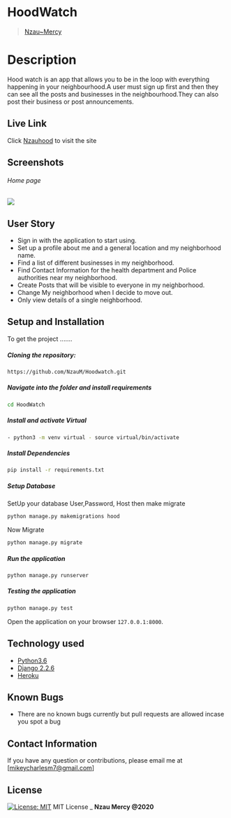 # HoodWatch

>[Nzau~Mercy](https://github.com/NzauM)  
  
# Description  
Hood watch is an app that allows you to be in the loop with everything happening in your neighbourhood.A user must sign up first and then they can 
see all the posts and businesses in the neighbourhood.They can also post their business or post announcements.
##  Live Link  
 Click [Nzauhood](https://nzauhood.herokuapp.com)  to visit the site
  
## Screenshots 
###### Home page
 
<img src="https://ucarecdn.com/1761b8cf-3918-4b9b-b415-cbced8e25f0e/home.png">

 
## User Story  
  
* Sign in with the application to start using.
* Set up a profile about me and a general location and my neighborhood name.
* Find a list of different businesses in my neighborhood.
* Find Contact Information for the health department and Police authorities near my neighborhood.
* Create Posts that will be visible to everyone in my neighborhood.
* Change My neighborhood when I decide to move out.
* Only view details of a single neighborhood.
  
## Setup and Installation  
To get the project .......  
  
##### Cloning the repository:  
 ```bash 
https://github.com/NzauM/Hoodwatch.git
```
##### Navigate into the folder and install requirements  
 ```bash 
cd HoodWatch 
```
##### Install and activate Virtual  
 ```bash 
- python3 -m venv virtual - source virtual/bin/activate  
```  
##### Install Dependencies  
 ```bash 
 pip install -r requirements.txt 
```  
 ##### Setup Database  
  SetUp your database User,Password, Host then make migrate  
 ```bash 
python manage.py makemigrations hood
 ``` 
 Now Migrate  
 ```bash 
 python manage.py migrate 
```
##### Run the application  
 ```bash 
 python manage.py runserver 
``` 
##### Testing the application  
 ```bash 
 python manage.py test 
```
Open the application on your browser `127.0.0.1:8000`.  
  
 
## Technology used  
  
* [Python3.6](https://www.python.org/)  
* [Django 2.2.6](https://docs.djangoproject.com/en/2.2/)  
* [Heroku](https://heroku.com)  
  
  
## Known Bugs  
* There are no known bugs currently but pull requests are allowed incase you spot a bug  
  
## Contact Information   
If you have any question or contributions, please email me at [mikeycharlesm7@gmail.com]  
  
## License 


[![License: MIT](https://img.shields.io/badge/License-MIT-yellow.svg)](https://github.com/NzauM/Instagram/blob/master/LICENSE)
MIT License
\_ **Nzau Mercy @2020**
